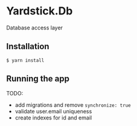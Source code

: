# Yardstick.Db

Database access layer

## Installation

```
$ yarn install
```

## Running the app

TODO:

* add migrations and remove `synchronize: true`
* validate user.email uniqueness
* create indexes for id and email
